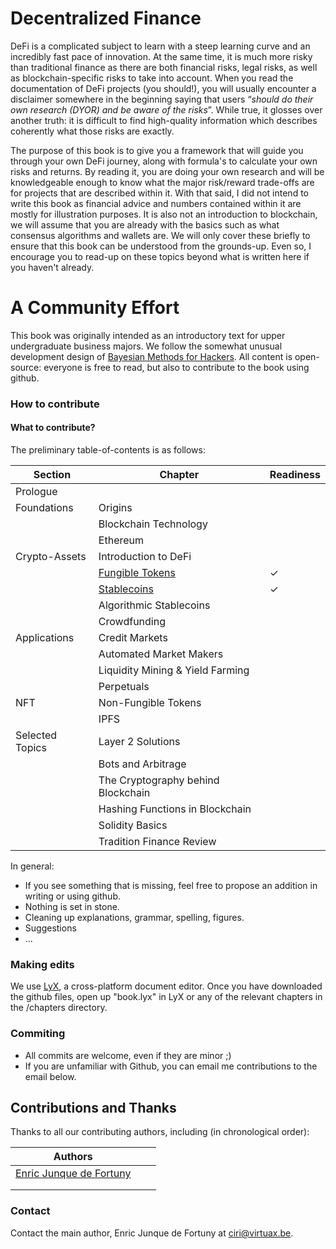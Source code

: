 # Decentralized Finance

DeFi is a complicated subject to learn with a steep learning curve and an incredibly fast pace of innovation. At the same time, it is much more risky than traditional finance as there are both financial risks, legal risks, as well as blockchain-specific risks to take into account. When you read the documentation of DeFi projects (you should!), you will usually encounter a disclaimer somewhere in the beginning saying that users “*should do their own research (DYOR) and be aware of the risks*”. While true, it glosses over another truth: it is difficult to find high-quality information which describes coherently what those risks are exactly.

The purpose of this book is to give you a framework that will guide you through your own DeFi journey, along with formula's to calculate your own risks and returns. By reading it, you are doing your own research and will be knowledgeable enough to know what the major risk/reward trade-offs are for projects that are described within it. With that said, I did not intend to write this book as financial advice and numbers contained within it are mostly for illustration purposes. It is also not an introduction to blockchain, we will assume that you are already with the basics such as what consensus algorithms and wallets are. We will only cover these briefly to ensure that this book can be understood from the grounds-up. Even so, I encourage you to read-up on these topics beyond what is written here if you haven't already.

# A Community Effort

This book was originally intended as an introductory text for upper undergraduate business majors. We follow the somewhat unusual development design of [Bayesian Methods for Hackers](http://camdavidsonpilon.github.io/Probabilistic-Programming-and-Bayesian-Methods-for-Hackers/). All content is open-source: everyone is free to read, but also to contribute to the book using github.

### How to contribute

#### What to contribute?

The preliminary table-of-contents is as follows:

| Section         | Chapter                                                      | Readiness |
| --------------- | ------------------------------------------------------------ | --------- |
| Prologue        |                                                              |           |
| Foundations     | Origins                                                      |           |
|                 | Blockchain Technology                                        |           |
|                 | Ethereum                                                     |           |
| Crypto-Assets   | Introduction to DeFi                                         |           |
|                 | [Fungible Tokens](https://github.com/ciri/defi-book/blob/main/pdf/220-Fungible-Tokens.pdf) | ✓         |
|                 | [Stablecoins](https://github.com/ciri/defi-book/blob/main/pdf/230-Stablecoins) | ✓         |
|                 | Algorithmic Stablecoins                                      |           |
|                 | Crowdfunding                                                 |           |
| Applications    | Credit Markets                                               |           |
|                 | Automated Market Makers                                      |           |
|                 | Liquidity Mining & Yield Farming                             |           |
|                 | Perpetuals                                                   |           |
| NFT             | Non-Fungible Tokens                                          |           |
|                 | IPFS                                                         |           |
| Selected Topics | Layer 2 Solutions                                            |           |
|                 | Bots and Arbitrage                                           |           |
|                 | The Cryptography behind Blockchain                           |           |
|                 | Hashing Functions  in Blockchain                             |           |
|                 | Solidity Basics                                              |           |
|                 | Tradition Finance Review                                     |           |

In general: 

- If you see something that is missing, feel free to propose an addition in writing or using github.
- Nothing is set in stone.
- Cleaning up explanations, grammar, spelling, figures.
- Suggestions
- ...

### Making edits

We use [LyX](https://www.lyx.org/), a cross-platform document editor. Once you have downloaded the github files, open up "book.lyx" in LyX or any of the relevant chapters in the /chapters directory.

### Commiting

* All commits are welcome, even if they are minor ;)
* If you are unfamiliar with Github, you can email me contributions to the email below.

## Contributions and Thanks

Thanks to all our contributing authors, including (in chronological order):

| Authors                                   |      |      |
| ----------------------------------------- | ---- | ---- |
| [Enric Junque de Fortuny](http://ciri.be) |      |      |
|                                           |      |      |
|                                           |      |      |

### Contact

Contact the main author, Enric Junque de Fortuny at [ciri@virtuax.be](ciri@virtuax.be).